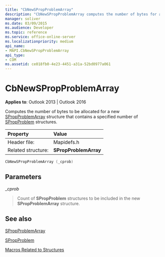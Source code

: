 ```yaml
---
title: "CbNewSPropProblemArray"
description: "CbNewSPropProblemArray computes the number of bytes for a new SPropProblemArray structure that contains a specified number of SPropProblem structures."
manager: soliver
ms.date: 03/09/2015
ms.audience: Developer
ms.topic: reference
ms.service: office-online-server
ms.localizationpriority: medium
api_name:
- MAPI.CbNewSPropProblemArray
api_type:
- COM
ms.assetid: ce018fb0-4e23-4451-a31a-52bd0977a061
---
```


# CbNewSPropProblemArray

  
  
**Applies to**: Outlook 2013 | Outlook 2016 
  
Computes the number of bytes to be allocated for a new [SPropProblemArray](spropproblemarray.md) structure that contains a specified number of [SPropProblem](spropproblem.md) structures. 
  
|Property |Value |
|:-----|:-----|
|Header file:  <br/> |Mapidefs.h  <br/> |
|Related structure:  <br/> |**SPropProblemArray** <br/> |
   
```cpp
CbNewSPropProblemArray (_cprob)
```

## Parameters

 __cprob_
  
> Count of **SPropProblem** structures to be included in the new **SPropProblemArray** structure. 
    
## See also



[SPropProblemArray](spropproblemarray.md)
  
[SPropProblem](spropproblem.md)


[Macros Related to Structures](macros-related-to-structures.md)

